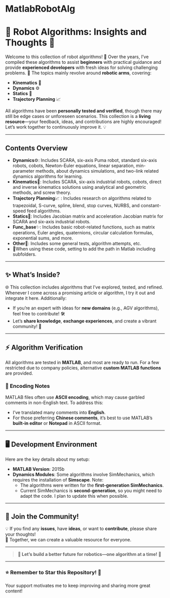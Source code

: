 # MatlabRobotAlg
# 🌟 **Robot Algorithms: Insights and Thoughts** 🤖

Welcome to this collection of robot algorithms! 🎉 Over the years, I’ve compiled these algorithms to assist **beginners** with practical guidance and provide **experienced developers** with fresh ideas for solving challenging problems. 🌱 The topics mainly revolve around **robotic arms**, covering:
- **Kinematics** 🚀
- **Dynamics** ⚙️
- **Statics** 🧲
- **Trajectory Planning** 📈  

All algorithms have been **personally tested and verified**, though there may still be edge cases or unforeseen scenarios. This collection is a **living resource**—your feedback, ideas, and contributions are highly encouraged! Let’s work together to continuously improve it. 💡

---

## Contents Overview
- **Dynamics**⚙️: Includes SCARA, six-axis Puma robot, standard six-axis robots, cobots, Newton-Euler equations, linear separation, min-parameter methods, about dynamics simulations, and two-link related dynamics algorithms for learning.
- **Kinematics**🚀: Includes SCARA, six-axis industrial robots, cobots, direct and inverse kinematics solutions using analytical and geometric methods, and screw theory.
- **Trajectory Planning**📈 : Includes research on algorithms related to trapezoidal, S-curve, spline, blend, stop curves, NURBS, and constant-speed feed algorithms.
- **Statics**🧲: Includes Jacobian matrix and acceleration Jacobian matrix for SCARA and six-axis industrial robots.
- **Func_base**✨: Includes basic robot-related functions, such as matrix operations, Euler angles, quaternions, circular calculation formulas, exponential sums, and more.
- **Other**🐢: Includes some general tests, algorithm attempts, etc.
- 🐢When using these code, setting to add the path in Matlab including subfolders.

---

## ✨ **What’s Inside?**
🌐 This collection includes algorithms that I’ve explored, tested, and refined. Whenever I come across a promising article or algorithm, I try it out and integrate it here. Additionally:
- If you’re an expert with ideas for **new domains** (e.g., AGV algorithms), feel free to contribute! 🛠️
- Let’s **share knowledge**, **exchange experiences**, and create a vibrant community! 🎯

---

## ⚡ **Algorithm Verification**
All algorithms are tested in **MATLAB**, and most are ready to run. For a few restricted due to company policies, alternative **custom MATLAB functions** are provided.  

### 📝 Encoding Notes
MATLAB files often use **ASCII encoding**, which may cause garbled comments in non-English text. To address this:
- I’ve translated many comments into **English**.
- For those preferring **Chinese comments**, it’s best to use MATLAB’s **built-in editor** or **Notepad** in ASCII format.

---

## 🖥️ **Development Environment**
Here are the key details about my setup:
- **MATLAB Version**: 2015b  
- **Dynamics Modules**: Some algorithms involve SimMechanics, which requires the installation of **Simscape**. Note:
  - The algorithms were written for the **first-generation SimMechanics**.
  - Current SimMechanics is **second-generation**, so you might need to adapt the code. I plan to update this when possible.

---

## 💬 **Join the Community!**
💡 If you find any **issues**, have **ideas**, or want to **contribute**, please share your thoughts!  
🤝 Together, we can create a valuable resource for everyone.  

---

> **🌈 Let’s build a better future for robotics—one algorithm at a time! 🚀**

---

### ⭐ **Remember to Star this Repository!** 🌟  
Your support motivates me to keep improving and sharing more great content!  

